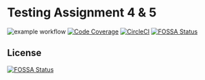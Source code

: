 # Testing Assignment 4 & 5

![example workflow](https://github.com/MagicanFury/Testing-Assignment-4/actions/workflows/buildtest.yml/badge.svg)
[![Code Coverage](https://codecov.io/gh/MagicanFury/Testing-Assignment-4/graph/badge.svg?token=ZLBTHVZ8AP)](https://codecov.io/gh/MagicanFury/Testing-Assignment-4)
[![CircleCI](https://dl.circleci.com/status-badge/img/circleci/DmVhr5WiMRq4aLrt4RVPaK/1MsieSg3rfcf3M6rS3JgP/tree/master.svg?style=svg)](https://dl.circleci.com/status-badge/redirect/circleci/DmVhr5WiMRq4aLrt4RVPaK/1MsieSg3rfcf3M6rS3JgP/tree/master)
[![FOSSA Status](https://app.fossa.com/api/projects/git%2Bgithub.com%2FMagicanFury%2FTesting-Assignment-4.svg?type=shield)](https://app.fossa.com/projects/git%2Bgithub.com%2FMagicanFury%2FTesting-Assignment-4?ref=badge_shield)


## License
[![FOSSA Status](https://app.fossa.com/api/projects/git%2Bgithub.com%2FMagicanFury%2FTesting-Assignment-4.svg?type=large)](https://app.fossa.com/projects/git%2Bgithub.com%2FMagicanFury%2FTesting-Assignment-4?ref=badge_large)